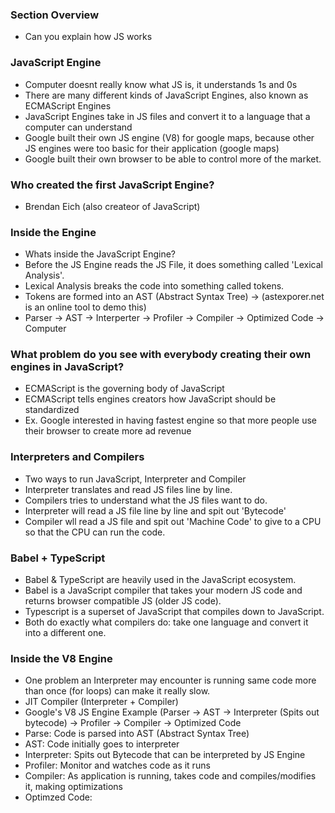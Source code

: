 ### Section Overview
  - Can you explain how JS works
  
### JavaScript Engine
  - Computer doesnt really know what JS is, it understands 1s and 0s
  - There are many different kinds of JavaScript Engines, also known as ECMAScript Engines
  - JavaScript Engines take in JS files and convert it to a language that a computer can understand
  - Google built their own JS engine (V8) for google maps, because other JS engines were too basic for their application (google maps)
  - Google built their own browser to be able to control more of the market.
  
### Who created the first JavaScript Engine?
  - Brendan Eich (also createor of JavaScript)
  
### Inside the Engine
  - Whats inside the JavaScript Engine?
  - Before the JS Engine reads the JS File, it does something called 'Lexical Analysis'.
  - Lexical Analysis breaks the code into something called tokens.
  - Tokens are formed into an AST (Abstract Syntax Tree) -> (astexporer.net is an online tool to demo this)
  - Parser -> AST -> Interperter -> Profiler -> Compiler -> Optimized Code -> Computer
  
### What problem do you see with everybody creating their own engines in JavaScript?
  - ECMAScript is the governing body of JavaScript
  - ECMAScript tells engines creators how JavaScript should be standardized
  - Ex. Google interested in having fastest engine so that more people use their browser to create more ad revenue

### Interpreters and Compilers
  - Two ways to run JavaScript, Interpreter and Compiler
  - Interpreter translates and read JS files line by line. 
  - Compilers tries to understand what the JS files want to do. 
  - Interpreter will read a JS file line by line and spit out 'Bytecode'
  - Compiler wll read a JS file and spit out 'Machine Code' to give to a CPU so that the CPU can run the code. 
  
### Babel + TypeScript
  - Babel & TypeScript are heavily used in the JavaScript ecosystem.
  - Babel is a JavaScript compiler that takes your modern JS code and returns browser compatible JS (older JS code).
  - Typescript is a superset of JavaScript that compiles down to JavaScript.
  - Both do exactly what compilers do: take one language and convert it into a different one.
  
### Inside the V8 Engine
  - One problem an Interpreter may encounter is running same code more than once (for loops) can make it really slow.
  - JIT Compiler (Interpreter + Compiler)
  - Google's V8 JS Engine Example (Parser -> AST -> Interpreter (Spits out bytecode) -> Profiler -> Compiler -> Optimized Code
  - Parse: Code is parsed into AST (Abstract Syntax Tree)
  - AST: Code initially goes to interpreter
  - Interpreter: Spits out Bytecode that can be interpreted by JS Engine 
  - Profiler: Monitor and watches code as it runs
  - Compiler: As application is running, takes code and compiles/modifies it, making optimizations
  - Optimzed Code: 
  
  
  
  
  
  
  
  
